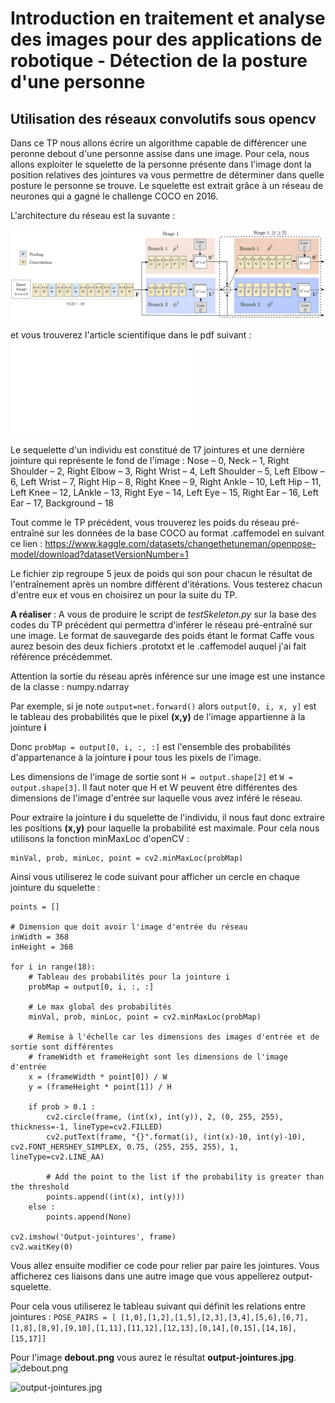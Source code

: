 # Introduction en traitement et analyse des images pour des applications de robotique - Détection de la posture d'une personne

## Utilisation des réseaux convolutifs sous opencv

Dans ce TP nous allons écrire un algorithme capable de différencer une peronne debout d'une personne assise dans une image.
Pour cela, nous allons exploiter le squelette de la personne présente dans l'image dont la position relatives des jointures va vous permettre
de déterminer dans quelle posture le personne se trouve. Le squelette est extrait grâce à un réseau  de neurones qui a gagné le challenge COCO en 2016.

L'architecture du réseau est la suvante :

![Architecture Openpose](openposeArchi.png)

et vous trouverez l'article scientifique dans le pdf suivant : 
![Article](openpose.pdf)

Le sequelette d'un individu est constitué de 17 jointures et une dernière jointure qui représente le fond de l'image : Nose – 0, Neck – 1, Right Shoulder – 2, Right Elbow – 3,
Right Wrist – 4, Left Shoulder – 5, Left Elbow – 6, Left Wrist – 7, Right Hip – 8, Right Knee – 9, Right Ankle – 10, Left Hip – 11, Left Knee – 12, LAnkle – 13, Right Eye – 14,
Left Eye – 15, Right Ear – 16, Left Ear – 17, Background – 18

Tout comme le TP précédent, vous trouverez les poids du réseau pré-entraîné sur les données de la base COCO au format .caffemodel en suivant ce lien  : https://www.kaggle.com/datasets/changethetuneman/openpose-model/download?datasetVersionNumber=1

Le fichier zip regroupe 5 jeux de poids qui son pour chacun le résultat de l'entraînement après un nombre différent d'itérations.
Vous testerez chacun d'entre eux et vous en choisirez un pour la suite du TP.

**A réaliser** : A vous de produire le script de *testSkeleton.py* sur la base des codes du TP précédent qui permettra d'inférer le réseau pré-entraîné sur une image. Le format de sauvegarde des poids étant le format Caffe vous aurez besoin des deux fichiers .prototxt et le .caffemodel auquel j'ai fait référence précédemmet.

Attention la sortie du réseau après inférence sur une image est une instance de la classe : numpy.ndarray

Par exemple, si je note ```output=net.forward()``` alors ```output[0, i, x, y]``` est le tableau des probabilités que le pixel **(x,y)** de l'image appartienne à la jointure **i**

Donc ```probMap = output[0, i, :, :]``` est l'ensemble des probabilités d'appartenance à la jointure **i** pour tous les pixels de l'image.

Les dimensions de l'image de sortie sont ```H = output.shape[2]``` et ```W = output.shape[3]```. Il faut noter que H et W peuvent être différentes des dimensions de l'image d'entrée sur laquelle vous avez inféré le réseau.

Pour extraire la jointure **i** du squelette de l'individu, il nous faut donc extraire les positions **(x,y)** pour laquelle la probabilité est maximale.
Pour cela nous utilisons la fonction minMaxLoc d'openCV :

```
minVal, prob, minLoc, point = cv2.minMaxLoc(probMap)
```

Ainsi vous utiliserez le code suivant pour afficher un cercle en chaque jointure du squelette :

```
points = []

# Dimension que doit avoir l'image d'entrée du réseau
inWidth = 368
inHeight = 368

for i in range(18):
    # Tableau des probabilités pour la jointure i
    probMap = output[0, i, :, :]

    # Le max global des probabilités
    minVal, prob, minLoc, point = cv2.minMaxLoc(probMap)
    
    # Remise à l'échelle car les dimensions des images d'entrée et de sortie sont différentes
    # frameWidth et frameHeight sont les dimensions de l'image d'entrée
    x = (frameWidth * point[0]) / W
    y = (frameHeight * point[1]) / H

    if prob > 0.1 : 
        cv2.circle(frame, (int(x), int(y)), 2, (0, 255, 255), thickness=-1, lineType=cv2.FILLED)
        cv2.putText(frame, "{}".format(i), (int(x)-10, int(y)-10), cv2.FONT_HERSHEY_SIMPLEX, 0.75, (255, 255, 255), 1, lineType=cv2.LINE_AA)

        # Add the point to the list if the probability is greater than the threshold
        points.append((int(x), int(y)))
    else :
        points.append(None)

cv2.imshow('Output-jointures', frame)
cv2.waitKey(0)

```

Vous allez ensuite modifier ce code pour relier par paire les jointures. Vous afficherez ces liaisons dans une autre image que vous appellerez output-squelette.

Pour cela vous utiliserez le tableau suivant qui définit les relations entre jointures :
```POSE_PAIRS = [ [1,0],[1,2],[1,5],[2,3],[3,4],[5,6],[6,7],[1,8],[8,9],[9,10],[1,11],[11,12],[12,13],[0,14],[0,15],[14,16],[15,17]]```

Pour l'image **debout.png** vous aurez le résultat **output-jointures.jpg**.
![debout.png](debout.png)

![output-jointures.jpg](output-jointures.jpg)
